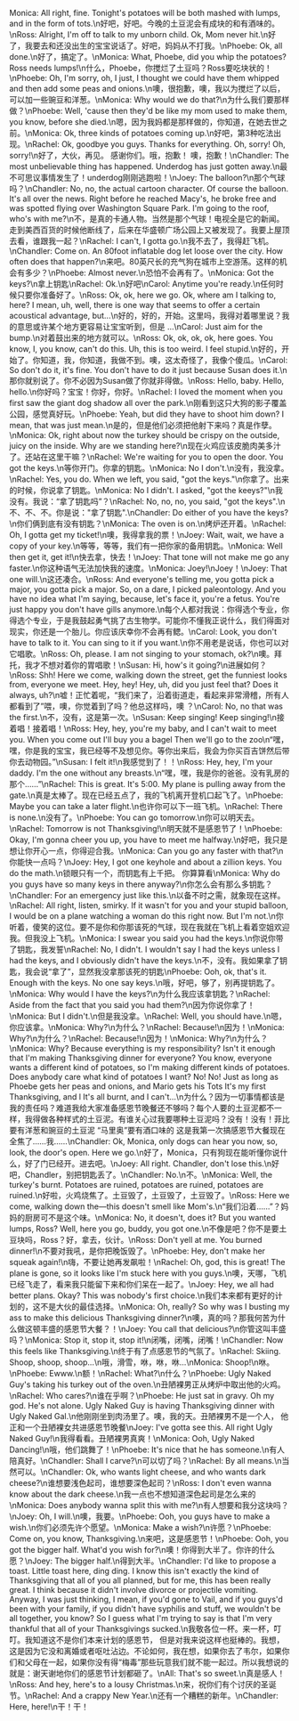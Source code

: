 Monica: All right, fine. Tonight's potatoes will be both mashed with lumps, and in the form of tots.\n好吧，好吧。今晚的土豆泥会有成块的和有酒味的。\nRoss: Alright, I'm off to talk to my unborn child. Ok, Mom never hit.\n好了，我要去和还没出生的宝宝说话了。好吧，妈妈从不打我。\nPhoebe: Ok, all done.\n好了，搞定了。\nMonica: What, Phoebe, did you whip the potatoes? Ross needs lumps!\n什么，Phoebe，你搅烂了土豆吗？Ross要吃块状的！\nPhoebe: Oh, I'm sorry, oh, I just, I thought we could have them whipped and then add some peas and onions.\n噢，很抱歉，噢，我以为搅烂了以后，可以加一些豌豆和洋葱。\nMonica: Why would we do that?\n为什么我们要那样做？\nPhoebe: Well, 'cause then they'd be like my mom used to make them, you know, before she died.\n嗯，因为我妈都是那样做的，你知道，在她去世之前。\nMonica: Ok, three kinds of potatoes coming up.\n好吧，第3种吃法出现。\nRachel: Ok, goodbye you guys. Thanks for everything. Oh, sorry! Oh, sorry!\n好了，大伙，再见。 感谢你们。哦，抱歉！ 噢，抱歉！\nChandler: The most unbelievable thing has happened. Underdog has just gotten away.\n最不可思议事情发生了！underdog刚刚逃跑啦！\nJoey: The balloon?\n那个气球吗？\nChandler: No, no, the actual cartoon character. Of course the balloon. It's all over the news. Right before he reached Macy's, he broke free and was spotted flying over Washington Square Park. I'm going to the roof, who's with me?\n不，是真的卡通人物。当然是那个气球！电视全是它的新闻。走到美西百货的时候他断线了，后来在华盛顿广场公园上又被发现了。我要上屋顶去看，谁跟我一起？\nRachel: I can't, I gotta go.\n我不去了，我得赶飞机。\nChandler: Come on. An 80foot inflatable dog let loose over the city. How often does that happen?\n来吧。80英尺长的充气狗在城市上空游荡。这样的机会有多少？\nPhoebe: Almost never.\n恐怕不会再有了。\nMonica: Got the keys?\n拿上钥匙\nRachel: Ok.\n好吧\nCarol: Anytime you're ready.\n任何时候只要你准备好了。\nRoss: Ok, ok, here we go. Ok, where am I talking to, here? I mean, uh, well, there is one way that seems to offer a certain acoustical advantage, but...\n好的，好的，开始。这里吗，我得对着哪里说？我的意思或许某个地方更容易让宝宝听到，但是 ...\nCarol: Just aim for the bump.\n对着鼓出来的地方就可以。\nRoss: Ok, ok, ok, ok, here goes. You know, I, you know, can't do this. Uh, this is too weird. I feel stupid.\n好的，开始了。你知道，我，你知道，我做不到。噢，这太奇怪了，我像个傻瓜。\nCarol: So don't do it, it's fine. You don't have to do it just because Susan does it.\n那你就别说了。你不必因为Susan做了你就非得做。\nRoss: Hello, baby. Hello, hello.\n你好吗？宝宝！你好，你好。\nRachel: I loved the moment when you first saw the giant dog shadow all over the park.\n刚看到这只大狗的影子覆盖公园，感觉真好玩。\nPhoebe: Yeah, but did they have to shoot him down? I mean, that was just mean.\n是的，但是他们必须把他射下来吗？真是作孽。\nMonica: Ok, right about now the turkey should be crispy on the outside, juicy on the inside. Why are we standing here?\n现在火鸡应该皮脆肉美多汁了。还站在这里干嘛？\nRachel: We're waiting for you to open the door. You got the keys.\n等你开门。你拿的钥匙。\nMonica: No I don't.\n没有，我没拿。\nRachel: Yes, you do. When we left, you said, "got the keys."\n你拿了。出来的时候，你说拿了钥匙。\nMonica: No I didn't. I asked, "got the keeys?"\n我没有。我说：“拿了钥匙吗”？\nRachel: No, no, no, you said, "got the keys".\n不、不、不。你是说："拿了钥匙".\nChandler: Do either of you have the keys?\n你们俩到底有没有钥匙？\nMonica: The oven is on.\n烤炉还开着。\nRachel: Oh, I gotta get my ticket!\n噢，我得拿我的票！\nJoey: Wait, wait, we have a copy of your key.\n等等，等等，我们有一把你家的备用钥匙。\nMonica: Well then get it, get it!\n快去拿，快去！\nJoey: That tone will not make me go any faster.\n你这种语气无法加快我的速度。\nMonica: Joey!\nJoey！\nJoey: That one will.\n这还凑合。\nRoss: And everyone's telling me, you gotta pick a major, you gotta pick a major. So, on a dare, I picked paleontology. And you have no idea what I'm saying, because, let's face it, you're a fetus. You're just happy you don't have gills anymore.\n每个人都对我说：你得选个专业，你得选个专业，于是我鼓起勇气挑了古生物学。可能你不懂我正说什么，我们得面对现实，你还是一个胎儿。你应该庆幸你不会再有鳃。\nCarol: Look, you don't have to talk to it. You can sing to it if you want.\n你不用老是说话，你也可以对它唱歌。\nRoss: Oh, please. I am not singing to your stomach, ok?\n噢。拜托，我才不想对着你的胃唱歌！\nSusan: Hi, how's it going?\n进展如何？\nRoss: Shh! Here we come, walking down the street, get the funniest looks from, everyone we meet. Hey, hey! Hey, uh, did you just feel that? Does it always, uh?\n嘘！正忙着呢，“我们来了，沿着街道走，看起来非常滑稽，所有人都看到了”喂，噢，你觉着到了吗？他总这样吗，噢 ？\nCarol: No, no that was the first.\n不，没有，这是第一次。\nSusan: Keep singing! Keep singing!\n接着唱！接着唱！\nRoss: Hey, hey, you're my baby, and I can't wait to meet you. When you come out I'll buy you a bagel Then we'll go to the zoo\n“嘿，嘿，你是我的宝宝，我已经等不及想见你。等你出来后，我会为你买百吉饼然后带你去动物园。”\nSusan: I felt it!\n我感觉到了！！\nRoss: Hey, hey, I'm your daddy. I'm the one without any breasts.\n“嘿，嘿，我是你的爸爸。没有乳房的那个……”\nRachel: This is great. It's 5:00. My plane is pulling away from the gate.\n真是太棒了。现在已经五点了，我的飞机离开登机口起飞了。\nPhoebe: Maybe you can take a later flight.\n也许你可以下一班飞机。\nRachel: There is none.\n没有了。\nPhoebe: You can go tomorrow.\n你可以明天去。\nRachel: Tomorrow is not Thanksgiving!\n明天就不是感恩节了！\nPhoebe: Okay, I'm gonna cheer you up, you have to meet me halfway.\n好吧，我只是想让你开心一点，你得迎合我。\nMonica: Can you go any faster with that?\n你能快一点吗？\nJoey: Hey, I got one keyhole and about a zillion keys. You do the math.\n锁眼只有一个，而钥匙有上千把。 你算算看\nMonica: Why do you guys have so many keys in there anyway?\n你怎么会有那么多钥匙？\nChandler: For an emergency just like this.\n以备不时之需，就象现在这样。\nRachel: All right, listen, smirky. If it wasn't for you and your stupid balloon, I would be on a plane watching a woman do this right now. But I'm not.\n你听着，傻笑的这位。要不是你和你那该死的气球，现在我就在飞机上看着空姐欢迎我。但我没上飞机。\nMonica: I swear you said you had the keys.\n你说你带了钥匙，我发誓\nRachel: No, I didn't. I wouldn't say I had the keys unless I had the keys, and I obviously didn't have the keys.\n不，没有。我如果拿了钥匙，我会说“拿了”，显然我没拿那该死的钥匙\nPhoebe: Ooh, ok, that's it. Enough with the keys. No one say keys.\n哦，好吧，够了，别再提钥匙了。\nMonica: Why would I have the keys?\n为什么我应该拿钥匙？\nRachel: Aside from the fact that you said you had them?\n因为你说你拿了！\nMonica: But I didn't.\n但是我没拿。\nRachel: Well, you should have.\n嗯，你应该拿。\nMonica: Why?\n为什么？\nRachel: Because!\n因为！\nMonica: Why?\n为什么？\nRachel: Because!\n因为！\nMonica: Why?\n为什么？\nMonica: Why? Because everything is my responsibility? Isn't it enough that I'm making Thanksgiving dinner for everyone? You know, everyone wants a different kind of potatoes, so I'm making different kinds of potatoes. Does anybody care what kind of potatoes I want? No! No! Just as long as Phoebe gets her peas and onions, and Mario gets his Tots It's my first Thanksgiving, and l It's all burnt, and I can't...\n为什么？因为一切事情都该是我的责任吗？难道我给大家准备感恩节晚餐还不够吗？每个人要的土豆泥都不一样，我得做各种样式的土豆泥。有谁关心过我要哪种土豆泥吗？没有！没有！菲比要有洋葱和豌豆的土豆泥 “马里奥”要有酒口味的 这是我第一次搞感恩节大餐现在全焦了……我……\nChandler: Ok, Monica, only dogs can hear you now, so, look, the door's open. Here we go.\n好了，Monica，只有狗现在能听懂你说什么，好了门已经开。进去吧。\nJoey: All right. Chandler, don't lose this.\n好吧，Chandler，别把钥匙丢了。\nChandler: No.\n不。\nMonica: Well, the turkey's burnt. Potatoes are ruined, potatoes are ruined, potatoes are ruined.\n好啦，火鸡烧焦了。土豆毁了，土豆毁了，土豆毁了。\nRoss: Here we come, walking down the—this doesn't smell like Mom's.\n“我们沿着……”？妈妈的厨房可不是这个味。\nMonica: No, it doesn't, does it? But you wanted lumps, Ross? Well, here you go, buddy, you got one.\n不像是吧？你不是要土豆块吗，Ross？好，拿去，伙计。\nRoss: Don't yell at me. You burned dinner!\n不要对我吼，是你把晚饭毁了。\nPhoebe: Hey, don't make her squeak again!\n嗨，不要让她再发飙啦！\nRachel: Oh, god, this is great! The plane is gone, so it looks like I'm stuck here with you guys.\n噢，天哪，飞机已经飞走了，看来我只能留下来和你们呆在一起了。\nJoey: Hey, we all had better plans. Okay? This was nobody's first choice.\n我们本来都有更好的计划的，这不是大伙的最佳选择。\nMonica: Oh, really? So why was I busting my ass to make this delicious Thanksgiving dinner?\n噢，真的吗？那我何苦为什么做这顿丰盛的感恩节大餐？！\nJoey: You call that delicious?\n你管这叫丰盛吗？\nMonica: Stop it, stop it, stop it!\n闭嘴，闭嘴，闭嘴！\nChandler: Now this feels like Thanksgiving.\n终于有了点感恩节的气氛了。\nRachel: Skiing. Shoop, shoop, shoop…\n哦，滑雪，咻，咻，咻…\nMonica: Shoop!\n咻。\nPhoebe: Ewww.\n额！\nRachel: What?\n什么？\nPhoebe: Ugly Naked Guy's taking his turkey out of the oven.\n丑陋裸男正从烤炉中取出他的火鸡。\nRachel: Who cares?\n谁在乎啊？\nPhoebe: He just sat in gravy. Oh my god. He's not alone. Ugly Naked Guy is having Thanksgiving dinner with Ugly Naked Gal.\n他刚刚坐到肉汤里了。噢，我的天。丑陋裸男不是一个人， 他正和一个丑陋裸女共进感恩节晚餐\nJoey: I've gotta see this. All right Ugly Naked Guy!\n我得看看。丑陋裸男真爽！\nMonica: Ooh, Ugly Naked Dancing!\n哦，他们跳舞了！\nPhoebe: It's nice that he has someone.\n有人陪真好。\nChandler: Shall I carve?\n可以切了吗？\nRachel: By all means.\n当然可以。\nChandler: Ok, who wants light cheese, and who wants dark cheese?\n谁想要浅色起司，谁想要深色起司？\nRoss: I don't even wanna know about the dark cheese.\n我一点也不想知道深色起司是怎么来的\nMonica: Does anybody wanna split this with me?\n有人想要和我分这块吗？\nJoey: Oh, I will.\n噢，我要。\nPhoebe: Ooh, you guys have to make a wish.\n你们必须先许个愿望。\nMonica: Make a wish?\n许愿？\nPhoebe: Come on, you know, Thanksgiving.\n来吧，这是感恩节！\nPhoebe: Ooh, you got the bigger half. What'd you wish for?\n噢！你得到大半了。你许的什么愿？\nJoey: The bigger half.\n得到大半。\nChandler: I'd like to propose a toast. Little toast here, ding ding. I know this isn't exactly the kind of Thanksgiving that all of you all planned, but for me, this has been really great. I think because it didn't involve divorce or projectile vomiting. Anyway, I was just thinking, I mean, if you'd gone to Vail, and if you guys'd been with your family, if you didn't have syphilis and stuff, we wouldn't be all together, you know? So I guess what I'm trying to say is that I'm very thankful that all of your Thanksgivings sucked.\n我敬各位一杯。来一杯，叮叮。我知道这不是你们本来计划的感恩节， 但是对我来说这样也挺棒的。我想，这是因为它没和离婚或者呕吐沾边。不论如何，我在想，如果你去了韦尔，如果你们和父母在一起，如果你没有得“梅毒”那些玩意我们就不能一起过。所以我想说的就是：谢天谢地你们的感恩节计划都砸了。\nAll: That's so sweet.\n真是感人！\nRoss: And hey, here's to a lousy Christmas.\n来，祝你们有个讨厌的圣诞节。\nRachel: And a crappy New Year.\n还有一个糟糕的新年。\nChandler: Here, here!\n干！干！
        